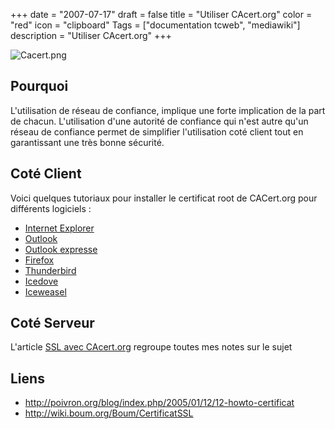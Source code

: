 +++
date = "2007-07-17"
draft = false
title = "Utiliser CAcert.org"
color = "red"
icon = "clipboard"
Tags = ["documentation tcweb", "mediawiki"]
description = "Utiliser CAcert.org"
+++

![](Cacert.png "Cacert.png")

Pourquoi
--------

L'utilisation de réseau de confiance, implique une forte implication de
la part de chacun. L'utilisation d'une autorité de confiance qui n'est
autre qu'un réseau de confiance permet de simplifier l'utilisation coté
client tout en garantissant une très bonne sécurité.

Coté Client
-----------

Voici quelques tutoriaux pour installer le certificat root de CACert.org
pour différents logiciels :

-   [Internet
    Explorer](/wiki/installer-le-certificat-root-sous-windows)
-   [Outlook](/wiki/installer-le-certificat-root-sous-windows)
-   [Outlook
    expresse](/wiki/installer-le-certificat-root-sous-windows)
-   [Firefox](Installer_le_certificat_root_avec_mozilla "wikilink")
-   [Thunderbird](Installer_le_certificat_root_avec_mozilla "wikilink")
-   [Icedove](Installer_le_certificat_root_avec_mozilla "wikilink")
-   [Iceweasel](Installer_le_certificat_root_avec_mozilla "wikilink")

Coté Serveur
------------

L'article [SSL avec CAcert.org](/wiki/ssl-avec-cacert-org) regroupe
toutes mes notes sur le sujet

Liens
-----

-   <http://poivron.org/blog/index.php/2005/01/12/12-howto-certificat>
-   <http://wiki.boum.org/Boum/CertificatSSL>

